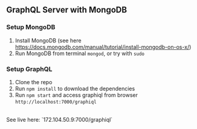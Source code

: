 ## GraphQL Server with MongoDB

### Setup MongoDB
1. Install MongoDB (see here https://docs.mongodb.com/manual/tutorial/install-mongodb-on-os-x/)
2. Run MongoDB from terminal `mongod`, or try with `sudo`

### Setup GraphQL
1. Clone the repo
2. Run `npm install` to download the dependencies
3. Run `npm start` and access graphiql from browser `http://localhost:7000/graphiql`

<br/>
See live here: `172.104.50.9:7000/graphiql`



